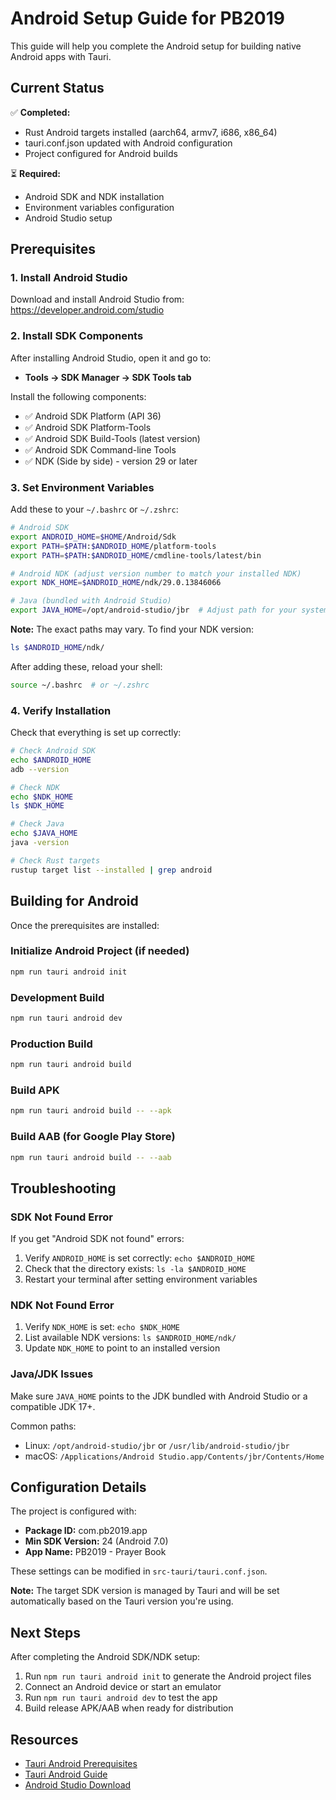# Android Setup Guide for PB2019

This guide will help you complete the Android setup for building native Android apps with Tauri.

## Current Status

✅ **Completed:**
- Rust Android targets installed (aarch64, armv7, i686, x86_64)
- tauri.conf.json updated with Android configuration
- Project configured for Android builds

⏳ **Required:**
- Android SDK and NDK installation
- Environment variables configuration
- Android Studio setup

## Prerequisites

### 1. Install Android Studio

Download and install Android Studio from: https://developer.android.com/studio

### 2. Install SDK Components

After installing Android Studio, open it and go to:
- **Tools → SDK Manager → SDK Tools tab**

Install the following components:
- ✅ Android SDK Platform (API 36)
- ✅ Android SDK Platform-Tools
- ✅ Android SDK Build-Tools (latest version)
- ✅ Android SDK Command-line Tools
- ✅ NDK (Side by side) - version 29 or later

### 3. Set Environment Variables

Add these to your `~/.bashrc` or `~/.zshrc`:

```bash
# Android SDK
export ANDROID_HOME=$HOME/Android/Sdk
export PATH=$PATH:$ANDROID_HOME/platform-tools
export PATH=$PATH:$ANDROID_HOME/cmdline-tools/latest/bin

# Android NDK (adjust version number to match your installed NDK)
export NDK_HOME=$ANDROID_HOME/ndk/29.0.13846066

# Java (bundled with Android Studio)
export JAVA_HOME=/opt/android-studio/jbr  # Adjust path for your system
```

**Note:** The exact paths may vary. To find your NDK version:
```bash
ls $ANDROID_HOME/ndk/
```

After adding these, reload your shell:
```bash
source ~/.bashrc  # or ~/.zshrc
```

### 4. Verify Installation

Check that everything is set up correctly:

```bash
# Check Android SDK
echo $ANDROID_HOME
adb --version

# Check NDK
echo $NDK_HOME
ls $NDK_HOME

# Check Java
echo $JAVA_HOME
java -version

# Check Rust targets
rustup target list --installed | grep android
```

## Building for Android

Once the prerequisites are installed:

### Initialize Android Project (if needed)

```bash
npm run tauri android init
```

### Development Build

```bash
npm run tauri android dev
```

### Production Build

```bash
npm run tauri android build
```

### Build APK

```bash
npm run tauri android build -- --apk
```

### Build AAB (for Google Play Store)

```bash
npm run tauri android build -- --aab
```

## Troubleshooting

### SDK Not Found Error
If you get "Android SDK not found" errors:
1. Verify `ANDROID_HOME` is set correctly: `echo $ANDROID_HOME`
2. Check that the directory exists: `ls -la $ANDROID_HOME`
3. Restart your terminal after setting environment variables

### NDK Not Found Error
1. Verify `NDK_HOME` is set: `echo $NDK_HOME`
2. List available NDK versions: `ls $ANDROID_HOME/ndk/`
3. Update `NDK_HOME` to point to an installed version

### Java/JDK Issues
Make sure `JAVA_HOME` points to the JDK bundled with Android Studio or a compatible JDK 17+.

Common paths:
- Linux: `/opt/android-studio/jbr` or `/usr/lib/android-studio/jbr`
- macOS: `/Applications/Android Studio.app/Contents/jbr/Contents/Home`

## Configuration Details

The project is configured with:
- **Package ID:** com.pb2019.app
- **Min SDK Version:** 24 (Android 7.0)
- **App Name:** PB2019 - Prayer Book

These settings can be modified in `src-tauri/tauri.conf.json`.

**Note:** The target SDK version is managed by Tauri and will be set automatically based on the Tauri version you're using.

## Next Steps

After completing the Android SDK/NDK setup:
1. Run `npm run tauri android init` to generate the Android project files
2. Connect an Android device or start an emulator
3. Run `npm run tauri android dev` to test the app
4. Build release APK/AAB when ready for distribution

## Resources

- [Tauri Android Prerequisites](https://tauri.app/start/prerequisites/#android)
- [Tauri Android Guide](https://tauri.app/develop/mobile/)
- [Android Studio Download](https://developer.android.com/studio)
